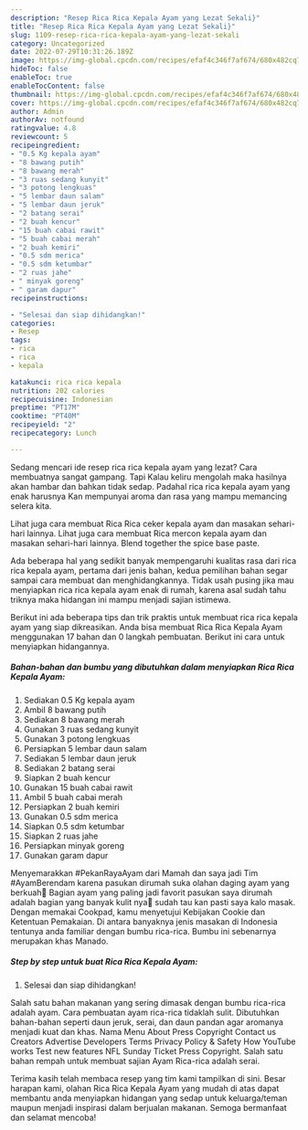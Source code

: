 ```yaml
---
description: "Resep Rica Rica Kepala Ayam yang Lezat Sekali}"
title: "Resep Rica Rica Kepala Ayam yang Lezat Sekali}"
slug: 1109-resep-rica-rica-kepala-ayam-yang-lezat-sekali
category: Uncategorized
date: 2022-07-29T10:31:26.189Z
image: https://img-global.cpcdn.com/recipes/efaf4c346f7af674/680x482cq70/rica-rica-kepala-ayam-foto-resep-utama.jpg
hideToc: false
enableToc: true
enableTocContent: false
thumbnail: https://img-global.cpcdn.com/recipes/efaf4c346f7af674/680x482cq70/rica-rica-kepala-ayam-foto-resep-utama.jpg
cover: https://img-global.cpcdn.com/recipes/efaf4c346f7af674/680x482cq70/rica-rica-kepala-ayam-foto-resep-utama.jpg
author: Admin
authorAv: notfound
ratingvalue: 4.8
reviewcount: 5
recipeingredient:
- "0.5 Kg kepala ayam"
- "8 bawang putih"
- "8 bawang merah"
- "3 ruas sedang kunyit"
- "3 potong lengkuas"
- "5 lembar daun salam"
- "5 lembar daun jeruk"
- "2 batang serai"
- "2 buah kencur"
- "15 buah cabai rawit"
- "5 buah cabai merah"
- "2 buah kemiri"
- "0.5 sdm merica"
- "0.5 sdm ketumbar"
- "2 ruas jahe"
- " minyak goreng"
- " garam dapur"
recipeinstructions:

- "Selesai dan siap dihidangkan!"
categories:
- Resep
tags:
- rica
- rica
- kepala

katakunci: rica rica kepala 
nutrition: 202 calories
recipecuisine: Indonesian
preptime: "PT17M"
cooktime: "PT40M"
recipeyield: "2"
recipecategory: Lunch

---
```



Sedang mencari ide resep rica rica kepala ayam yang lezat? Cara membuatnya sangat gampang. Tapi Kalau keliru mengolah maka hasilnya akan hambar dan bahkan tidak sedap. Padahal rica rica kepala ayam yang enak harusnya Kan mempunyai aroma dan rasa yang mampu memancing selera kita.


Lihat juga cara membuat Rica Rica ceker kepala ayam dan masakan sehari-hari lainnya. Lihat juga cara membuat Rica mercon kepala ayam dan masakan sehari-hari lainnya. Blend together the spice base paste.

Ada beberapa hal yang sedikit banyak mempengaruhi kualitas rasa dari rica rica kepala ayam, pertama dari jenis bahan, kedua pemilihan bahan segar sampai cara membuat dan menghidangkannya. Tidak usah pusing jika mau menyiapkan rica rica kepala ayam enak di rumah, karena asal sudah tahu triknya maka hidangan ini mampu menjadi sajian istimewa.


Berikut ini ada beberapa tips dan trik praktis untuk membuat rica rica kepala ayam yang siap dikreasikan. Anda bisa membuat Rica Rica Kepala Ayam menggunakan 17 bahan dan 0 langkah pembuatan. Berikut ini cara untuk menyiapkan hidangannya.

<!--inarticleads1-->

##### Bahan-bahan dan bumbu yang dibutuhkan dalam menyiapkan Rica Rica Kepala Ayam:

1. Sediakan 0.5 Kg kepala ayam
1. Ambil 8 bawang putih
1. Sediakan 8 bawang merah
1. Gunakan 3 ruas sedang kunyit
1. Gunakan 3 potong lengkuas
1. Persiapkan 5 lembar daun salam
1. Sediakan 5 lembar daun jeruk
1. Sediakan 2 batang serai
1. Siapkan 2 buah kencur
1. Gunakan 15 buah cabai rawit
1. Ambil 5 buah cabai merah
1. Persiapkan 2 buah kemiri
1. Gunakan 0.5 sdm merica
1. Siapkan 0.5 sdm ketumbar
1. Siapkan 2 ruas jahe
1. Persiapkan  minyak goreng
1. Gunakan  garam dapur


Menyemarakkan #PekanRayaAyam dari Mamah dan saya jadi Tim #AyamBerendam karena pasukan dirumah suka olahan daging ayam yang berkuah👏 Bagian ayam yang paling jadi favorit pasukan saya dirumah adalah bagian yang banyak kulit nya🤭 sudah tau kan pasti saya kalo masak. Dengan memakai Cookpad, kamu menyetujui Kebijakan Cookie dan Ketentuan Pemakaian. Di antara banyaknya jenis masakan di Indonesia tentunya anda familiar dengan bumbu rica-rica. Bumbu ini sebenarnya merupakan khas Manado. 

<!--inarticleads2-->

##### Step by step untuk buat Rica Rica Kepala Ayam:


1. Selesai dan siap dihidangkan!

Salah satu bahan makanan yang sering dimasak dengan bumbu rica-rica adalah ayam. Cara pembuatan ayam rica-rica tidaklah sulit. Dibutuhkan bahan-bahan seperti daun jeruk, serai, dan daun pandan agar aromanya menjadi kuat dan khas. Nama Menu About Press Copyright Contact us Creators Advertise Developers Terms Privacy Policy &amp; Safety How YouTube works Test new features NFL Sunday Ticket Press Copyright. Salah satu bahan rempah untuk membuat sajian Ayam Rica-rica adalah serai. 

Terima kasih telah membaca resep yang tim kami tampilkan di sini. Besar harapan kami, olahan Rica Rica Kepala Ayam yang mudah di atas dapat membantu anda menyiapkan hidangan yang sedap untuk keluarga/teman maupun menjadi inspirasi dalam berjualan makanan. Semoga bermanfaat dan selamat mencoba!
